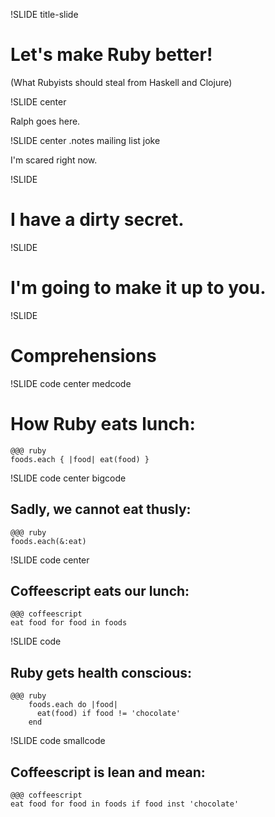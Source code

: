 !SLIDE title-slide

# Let's make Ruby better! #

(What Rubyists should steal from Haskell and Clojure)


!SLIDE center

Ralph goes here.



!SLIDE center
.notes mailing list joke

I'm scared right now.


!SLIDE

# I have a dirty secret.


!SLIDE

# I'm going to make it up to you.


!SLIDE

# Comprehensions


!SLIDE code center medcode

# How Ruby eats lunch:

    @@@ ruby
    foods.each { |food| eat(food) }


!SLIDE code center bigcode

## Sadly, we cannot eat thusly:

    @@@ ruby
    foods.each(&:eat)


!SLIDE code center

## Coffeescript eats our lunch:

    @@@ coffeescript
    eat food for food in foods

!SLIDE code

## Ruby gets health conscious:

    @@@ ruby
        foods.each do |food|
          eat(food) if food != 'chocolate'
        end

!SLIDE code smallcode

## Coffeescript is lean and mean:

    @@@ coffeescript
    eat food for food in foods if food inst 'chocolate'
